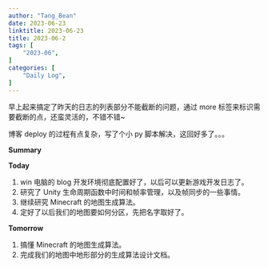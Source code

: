 ```yaml
---
author: "Tang_Bean"
date: 2023-06-23
linktitle: 2023-06-23
title: 2023-06-2
tags: [
    "2023-06",
]
categories: [
    "Daily Log",
]
---
```


早上起来搞定了昨天的日志的列表部分不能截断的问题，通过 more 标签来标识需要截断的点，还蛮灵活的，不错不错~

博客 deploy 的过程有点复杂，写了个小 py 脚本解决，这回好多了。。。

<!--more-->

**Summary**

**Today**

1. win 电脑的 blog 开发环境彻底配置好了，以后可以更新游戏开发日志了。
2. 研究了 Unity 生命周期函数中时间和帧率管理，以及帧同步的一些事情。
3. 继续研究 Minecraft 的地图生成算法。
4. 定好了以后我们的地图要如何分区，先把名字取好了。

**Tomorrow**

1. 搞懂 Minecraft 的地图生成算法。
2. 完成我们的地图中地形部分的生成算法设计文档。



